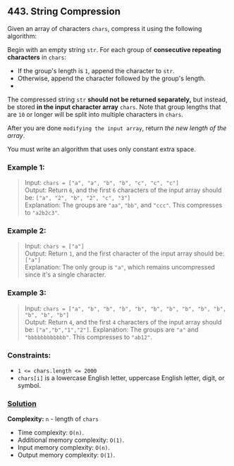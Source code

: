 ## 443. String Compression

Given an array of characters `chars`, compress it using the following algorithm:

Begin with an empty string `str`. For each group of **consecutive repeating characters** in `chars`:

* If the group's length is `1`, append the character to `str`.
* Otherwise, append the character followed by the group's length.
* 
The compressed string `str` **should not be returned separately,** but instead, be stored **in the input character array** `chars`. Note that group lengths that are `10` or longer will be split into multiple characters in `chars`.

After you are done `modifying the input array`, return _the new length of the array_.

You must write an algorithm that uses only constant extra space.

### **Example 1:**
> Input: `chars = ["a", "a", "b", "b", "c", "c", "c"]`  
> Output: Return `6`, and the first `6` characters of the input array should be: `["a", "2", "b", "2", "c", "3"]`  
> Explanation: The groups are `"aa"`, `"bb"`, and `"ccc"`. This compresses to `"a2b2c3"`.

### **Example 2:**
> Input: `chars = ["a"]`  
> Output: Return `1`, and the first character of the input array should be: `["a"]`  
> Explanation: The only group is `"a"`, which remains uncompressed since it's a single character.

### **Example 3:**
> Input: `chars = ["a", "b", "b", "b", "b", "b", "b", "b", "b", "b", "b", "b", "b"]`  
> Output: Return `4`, and the first `4` characters of the input array should be: `["a","b","1","2"]`. 
> Explanation: The groups are `"a"` and `"bbbbbbbbbbbb"`. This compresses to `"ab12"`.

### **Constraints:**
* `1 <= chars.length <= 2000`
* `chars[i]` is a lowercase English letter, uppercase English letter, digit, or symbol.

### **[Solution](../src/main/java/ru/druzhininyy/leetcode/exercises/algorithms/problem0443/Solution.java)**

**Complexity:** `n` - length of `chars`

* Time complexity: `O(n)`.
* Additional memory complexity: `O(1)`.
* Input memory complexity: `O(n)`.
* Output memory complexity: `O(1)`.
